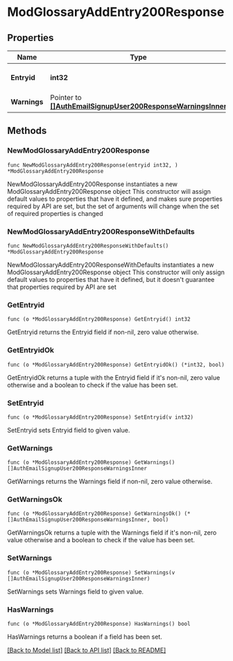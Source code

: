 # ModGlossaryAddEntry200Response

## Properties

Name | Type | Description | Notes
------------ | ------------- | ------------- | -------------
**Entryid** | **int32** | New glossary entry ID | [default to null]
**Warnings** | Pointer to [**[]AuthEmailSignupUser200ResponseWarningsInner**](AuthEmailSignupUser200ResponseWarningsInner.md) |  | [optional] 

## Methods

### NewModGlossaryAddEntry200Response

`func NewModGlossaryAddEntry200Response(entryid int32, ) *ModGlossaryAddEntry200Response`

NewModGlossaryAddEntry200Response instantiates a new ModGlossaryAddEntry200Response object
This constructor will assign default values to properties that have it defined,
and makes sure properties required by API are set, but the set of arguments
will change when the set of required properties is changed

### NewModGlossaryAddEntry200ResponseWithDefaults

`func NewModGlossaryAddEntry200ResponseWithDefaults() *ModGlossaryAddEntry200Response`

NewModGlossaryAddEntry200ResponseWithDefaults instantiates a new ModGlossaryAddEntry200Response object
This constructor will only assign default values to properties that have it defined,
but it doesn't guarantee that properties required by API are set

### GetEntryid

`func (o *ModGlossaryAddEntry200Response) GetEntryid() int32`

GetEntryid returns the Entryid field if non-nil, zero value otherwise.

### GetEntryidOk

`func (o *ModGlossaryAddEntry200Response) GetEntryidOk() (*int32, bool)`

GetEntryidOk returns a tuple with the Entryid field if it's non-nil, zero value otherwise
and a boolean to check if the value has been set.

### SetEntryid

`func (o *ModGlossaryAddEntry200Response) SetEntryid(v int32)`

SetEntryid sets Entryid field to given value.


### GetWarnings

`func (o *ModGlossaryAddEntry200Response) GetWarnings() []AuthEmailSignupUser200ResponseWarningsInner`

GetWarnings returns the Warnings field if non-nil, zero value otherwise.

### GetWarningsOk

`func (o *ModGlossaryAddEntry200Response) GetWarningsOk() (*[]AuthEmailSignupUser200ResponseWarningsInner, bool)`

GetWarningsOk returns a tuple with the Warnings field if it's non-nil, zero value otherwise
and a boolean to check if the value has been set.

### SetWarnings

`func (o *ModGlossaryAddEntry200Response) SetWarnings(v []AuthEmailSignupUser200ResponseWarningsInner)`

SetWarnings sets Warnings field to given value.

### HasWarnings

`func (o *ModGlossaryAddEntry200Response) HasWarnings() bool`

HasWarnings returns a boolean if a field has been set.


[[Back to Model list]](../README.md#documentation-for-models) [[Back to API list]](../README.md#documentation-for-api-endpoints) [[Back to README]](../README.md)


